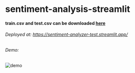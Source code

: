 # sentiment-analysis-streamlit

#### train.csv and test.csv can be downloaded [here](https://drive.google.com/file/d/0Bz8a_Dbh9QhbZVhsUnRWRDhETzA/view?usp=drive_link&resourcekey=0-Rp0ynafmZGZ5MflGmvwLGg)
###### Deployed at: https://sentiment-analyzer-test.streamlit.app/

###### Demo:
![demo](https://github.com/user-attachments/assets/59981456-5844-469d-8628-e84a9472607d)
